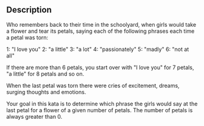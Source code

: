 ## Description

Who remembers back to their time in the schoolyard, when girls would take a flower and tear its petals, saying each of the following phrases each time a petal was torn:

1: "I love you"
2: "a little"
3: "a lot"
4: "passionately"
5: "madly"
6: "not at all"

If there are more than 6 petals, you start over with "I love you" for 7 petals, "a little" for 8 petals and so on.

When the last petal was torn there were cries of excitement, dreams, surging thoughts and emotions.

Your goal in this kata is to determine which phrase the girls would say at the last petal for a flower of a given number of petals. The number of petals is always greater than 0.

